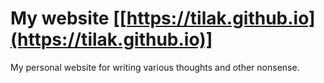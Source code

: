 # My website [[https://tilak.github.io](https://tilak.github.io)]

My personal website for writing various thoughts and other nonsense.

